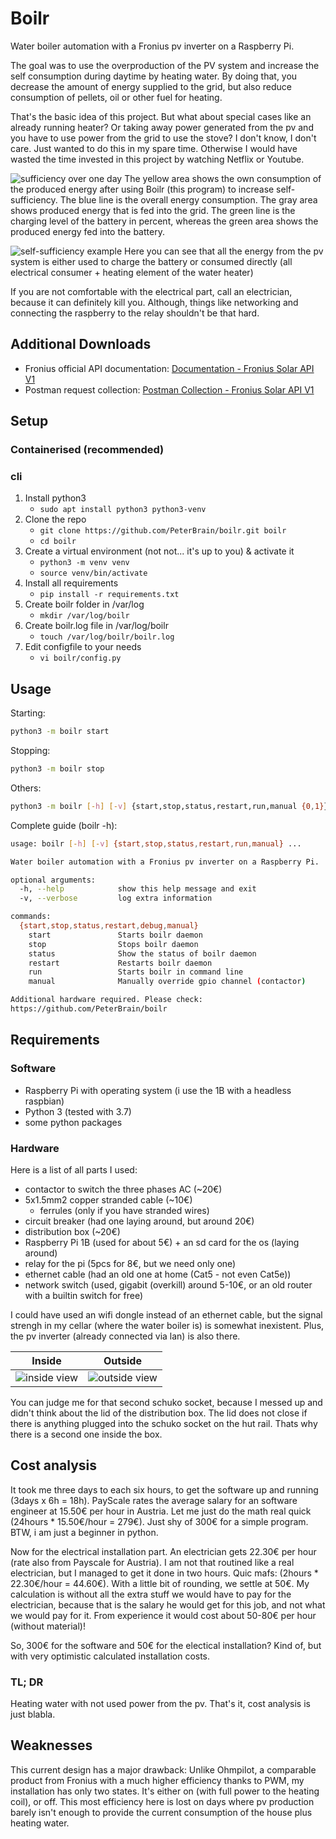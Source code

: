 # Boilr

Water boiler automation with a Fronius pv inverter on a Raspberry Pi.

The goal was to use the overproduction of the PV system and increase the self consumption during daytime by heating water. By doing that, you decrease the amount of energy supplied to the grid, but also reduce consumption of pellets, oil or other fuel for heating.

That's the basic idea of this project. But what about special cases like an already running heater? Or taking away power generated from the pv and you have to use power from the grid to use the stove?
I don't know, I don't care. Just wanted to do this in my spare time. Otherwise I would have wasted the time invested in this project by watching Netflix or Youtube.

![sufficiency over one day](./docs/sufficiency.jpg)
The yellow area shows the own consumption of the produced energy after using Boilr (this program) to increase self-sufficiency. The blue line is the overall energy consumption. The gray area shows produced energy that is fed into the grid. The green line is the charging level of the battery in percent, whereas the green area shows the produced energy fed into the battery.

![self-sufficiency example](./docs/fronius.jpg)
Here you can see that all the energy from the pv system is either used to charge the battery or consumed directly (all electrical consumer + heating element of the water heater)

If you are not comfortable with the electrical part, call an electrician, because it can definitely kill you. Although, things like networking and connecting the raspberry to the relay shouldn't be that hard.

## Additional Downloads

- Fronius official API documentation: [Documentation - Fronius Solar API V1](https://www.fronius.com/~/downloads/Solar%20Energy/Operating%20Instructions/42%2C0410%2C2012.pdf)
- Postman request collection: [Postman Collection - Fronius Solar API V1](https://www.getpostman.com/collections/27c663306206d7fbf502)

## Setup

### Containerised (recommended)

### cli

1. Install python3
   - `sudo apt install python3 python3-venv`
1. Clone the repo
   - `git clone https://github.com/PeterBrain/boilr.git boilr`
   - `cd boilr`
1. Create a virtual environment (not not... it's up to you) & activate it
   - `python3 -m venv venv`
   - `source venv/bin/activate`
1. Install all requirements
   - `pip install -r requirements.txt`
1. Create boilr folder in /var/log
   - `mkdir /var/log/boilr`
1. Create boilr.log file in /var/log/boilr
   - `touch /var/log/boilr/boilr.log`
1. Edit configfile to your needs
   - `vi boilr/config.py`

## Usage

Starting:

```bash
python3 -m boilr start
```

Stopping:

```bash
python3 -m boilr stop
```

Others:

```bash
python3 -m boilr [-h] [-v] {start,stop,status,restart,run,manual {0,1}}
```

Complete guide (boilr -h):

```bash
usage: boilr [-h] [-v] {start,stop,status,restart,run,manual} ...

Water boiler automation with a Fronius pv inverter on a Raspberry Pi.

optional arguments:
  -h, --help            show this help message and exit
  -v, --verbose         log extra information

commands:
  {start,stop,status,restart,debug,manual}
    start               Starts boilr daemon
    stop                Stops boilr daemon
    status              Show the status of boilr daemon
    restart             Restarts boilr daemon
    run                 Starts boilr in command line
    manual              Manually override gpio channel (contactor)

Additional hardware required. Please check:
https://github.com/PeterBrain/boilr
```

<!-- for later
```bash
python3 setup.py
```
-->

## Requirements

### Software

- Raspberry Pi with operating system (i use the 1B with a headless raspbian)
- Python 3 (tested with 3.7)
- some python packages

### Hardware

Here is a list of all parts I used:

- contactor to switch the three phases AC (~20€)
- 5x1.5mm2 copper stranded cable (~10€)
  - ferrules (only if you have stranded wires)
- circuit breaker (had one laying around, but around 20€)
- distribution box (~20€)
- Raspberry Pi 1B (used for about 5€) + an sd card for the os (laying around)
- relay for the pi (5pcs for 8€, but we need only one)
- ethernet cable (had an old one at home (Cat5 - not even Cat5e))
- network switch (used, gigabit (overkill) around 5-10€, or an old router with a builtin switch for free)

I could have used an wifi dongle instead of an ethernet cable, but the signal strengh in my cellar (where the water boiler is) is somewhat inexistent. Plus, the pv inverter (already connected via lan) is also there.

Inside | Outside
:-----:|:-------:
![inside view](./docs/inside.JPG) | ![outside view](./docs/outside.JPG)

You can judge me for that second schuko socket, because I messed up and didn't think about the lid of the distribution box. The lid does not close if there is anything plugged into the schuko socket on the hut rail. Thats why there is a second one inside the box.

## Cost analysis

It took me three days to each six hours, to get the software up and running (3days x 6h = 18h). PayScale rates the average salary for an software engineer at 15.50€ per hour in Austria. Let me just do the math real quick (24hours * 15.50€/hour = 279€). Just shy of 300€ for a simple program. BTW, i am just a beginner in python.

Now for the electrical installation part. An electrician gets 22.30€ per hour (rate also from Payscale for Austria). I am not that routined like a real electrician, but I managed to get it done in two hours. Quic mafs: (2hours * 22.30€/hour = 44.60€). With a little bit of rounding, we settle at 50€. My calculation is without all the extra stuff we would have to pay for the electrician, because that is the salary he would get for this job, and not what we would pay for it. From experience it would cost about 50-80€ per hour (without material)!

So, 300€ for the software and 50€ for the electical installation? Kind of, but with very optimistic calculated installation costs.

### TL; DR

Heating water with not used power from the pv. That's it, cost analysis is just blabla.

## Weaknesses

This current design has a major drawback: Unlike Ohmpilot, a comparable product from Fronius with a much higher efficiency thanks to PWM, my installation has only two states. It's either on (with full power to the heating coil), or off. This most efficiency here is lost on days where pv production barely isn't enough to provide the current consumption of the house plus heating water.

